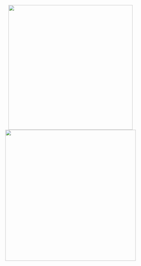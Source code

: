 <p align="center">
  <img src="https://github-readme-stats.vercel.app/api?username=pedro-cursino&theme=midnight-purple&show_icons=true&hide_border=true&count_private=false" width="400px" style="display: inline-block; vertical-align: top;"/>
  <img src="https://github-readme-streak-stats.herokuapp.com/?user=pedro-cursino&theme=midnight-purple&hide_border=true" width="420px" style="display: inline-block; vertical-align: top;"/>
</p>
